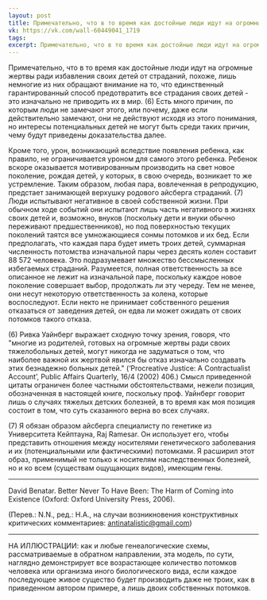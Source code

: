 ```yaml
---
layout: post
title: Примечательно, что в то время как достойные люди идут на огромные жертвы ради избавления своих детей от страданий...
vk: https://vk.com/wall-60449041_1719
tags: 
excerpt: Примечательно, что в то время как достойные люди идут на огромные жертвы ради избавления своих детей от страданий, похоже, лишь немногие из них обращают внимание на то, что единственный гарантированный способ предотвратить все страдания своих детей - это изначально не приводить их в мир.
---
```

Примечательно, что в то время как достойные люди идут на огромные жертвы ради избавления своих детей от страданий, похоже, лишь немногие из них обращают внимание на то, что единственный гарантированный способ предотвратить все страдания своих детей - это изначально не приводить их в мир. (6) Есть много причин, по которым люди не замечают этого, или почему, даже если действительно замечают, они не действуют исходя из этого понимания, но интересы потенциальных детей не могут быть среди таких причин, чему будут приведены доказательства далее.

Кроме того, урон, возникающий вследствие появления ребенка, как правило, не ограничивается уроном для самого этого ребенка. Ребенок вскоре оказывается мотивированным производить на свет новое поколение, рождая детей, у которых, в свою очередь, возникает то же устремление. Таким образом, любая пара, вовлеченная в репродукцию, предстает занимающей верхушку родового айсберга страданий. (7) Люди испытывают негативное в своей собственной жизни. При обычном ходе событий они испытают лишь часть негативного в жизнях своих детей и, возможно, внуков (поскольку дети и внуки обычно переживают предшественников), но под поверхностью текущих поколений таятся все умножающиеся сонмы потомков и их бед. Если предполагать, что каждая пара будет иметь троих детей, суммарная численность потомства изначальной пары через десять колен составит 88 572 человека. Это подразумевает множество бессмысленных избегаемых страданий. Разумеется, полная ответственность за все описанное не лежит на изначальной паре, поскольку каждое новое поколение совершает выбор, продолжать ли эту череду. Тем не менее, они несут некоторую ответственность за колена, которые воспоследуют. Если некто не принимает собственного решения отказаться от заведения детей, он едва ли может ожидать от своих потомков такого отказа.

(6) Ривка Уайнберг выражает сходную точку зрения, говоря, что "многие из родителей, готовых на огромные жертвы ради своих тяжелобольных детей, могут никогда не задуматься о том, что наиболее важной их жертвой явился бы отказ изначально создавать этих безнадежно больных детей." (‘Procreative Justice: A Contractualist Account’, Public Affairs Quarterly, 16/4 (2002) 406.) Смысл приведенной цитаты ограничен более частными обстоятельствами, нежели позиция, обозначенная в настоящей книге, поскольку проф. Уайнберг говорит лишь о случаях тяжелых детских болезней, в то время как моя позиция состоит в том, что суть сказанного верна во всех случаях. 

(7) Я обязан образом айсберга специалисту по генетике из Университета Кейптауна, Raj Ramesar. Он использует его, чтобы представить отношения между носителями генетического заболевания и их (потенциальными или фактическими) потомками. Я расширил этот образ, применимый не только к носителям наследственных болезней, но и ко всем (существам ощущающих видов), имеющим гены.

---

David Benatar. Better Never To Have Been: The Harm of Coming into Existence (Oxford: Oxford University Press, 2006).

(Перев.: N.N., ред.: Н.А., на случаи возникновения конструктивных критических комментариев: antinatalistic@gmail.com)

---

НА ИЛЛЮСТРАЦИИ: как и любые генеалогические схемы, рассматриваемые в обратном направлении, эта модель, по сути, наглядно демонстрирует все возрастающее количество потомков человека или организма иного биологического вида, если каждое последующее живое существо будет производить даже не троих, как в приведенном автором примере, а лишь двоих собственных потомков.
